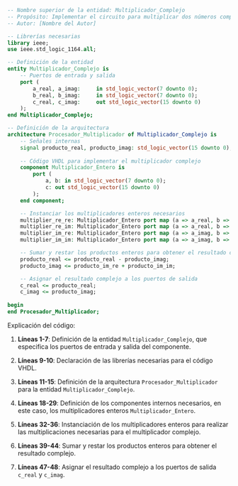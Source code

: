 ```vhdl
-- Nombre superior de la entidad: Multiplicador_Complejo
-- Propósito: Implementar el circuito para multiplicar dos números complejos en formato rectangular
-- Autor: [Nombre del Autor]

-- Librerías necesarias
library ieee;
use ieee.std_logic_1164.all;

-- Definición de la entidad
entity Multiplicador_Complejo is
    -- Puertos de entrada y salida
    port (
        a_real, a_imag:     in std_logic_vector(7 downto 0);
        b_real, b_imag:     in std_logic_vector(7 downto 0);
        c_real, c_imag:     out std_logic_vector(15 downto 0)
    );
end Multiplicador_Complejo;

-- Definición de la arquitectura
architecture Procesador_Multiplicador of Multiplicador_Complejo is
    -- Señales internas
    signal producto_real, producto_imag: std_logic_vector(15 downto 0);
    
    -- Código VHDL para implementar el multiplicador complejo
    component Multiplicador_Entero is
        port (
            a, b: in std_logic_vector(7 downto 0);
            c: out std_logic_vector(15 downto 0)
        );
    end component;

    -- Instanciar los multiplicadores enteros necesarios
    multiplier_re_re: Multiplicador_Entero port map (a => a_real, b => b_real, c => producto_real);
    multiplier_re_im: Multiplicador_Entero port map (a => a_real, b => b_imag, c => producto_imag);
    multiplier_im_re: Multiplicador_Entero port map (a => a_imag, b => b_real, c => producto_imag);
    multiplier_im_im: Multiplicador_Entero port map (a => a_imag, b => b_imag, c => producto_real);

    -- Sumar y restar los productos enteros para obtener el resultado complejo
    producto_real <= producto_real - producto_imag;
    producto_imag <= producto_im_re + producto_im_im;

    -- Asignar el resultado complejo a los puertos de salida
    c_real <= producto_real;
    c_imag <= producto_imag;
    
begin
end Procesador_Multiplicador;
```

Explicación del código:

1. **Líneas 1-7**: Definición de la entidad `Multiplicador_Complejo`, que especifica los puertos de entrada y salida del componente.

2. **Líneas 9-10**: Declaración de las librerías necesarias para el código VHDL.

3. **Líneas 11-15**: Definición de la arquitectura `Procesador_Multiplicador` para la entidad `Multiplicador_Complejo`.

4. **Líneas 18-29**: Definición de los componentes internos necesarios, en este caso, los multiplicadores enteros `Multiplicador_Entero`.

5. **Líneas 32-36**: Instanciación de los multiplicadores enteros para realizar las multiplicaciones necesarias para el multiplicador complejo.

6. **Líneas 39-44**: Sumar y restar los productos enteros para obtener el resultado complejo.

7. **Líneas 47-48**: Asignar el resultado complejo a los puertos de salida `c_real` y `c_imag`.